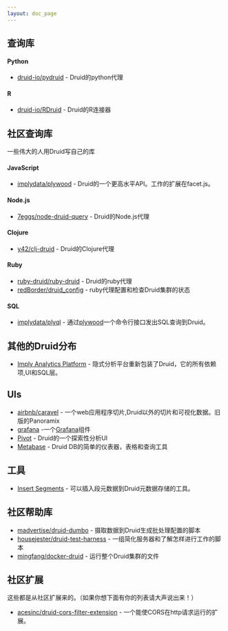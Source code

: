 ```yaml
---
layout: doc_page
---
```


查询库
---

#### Python

* [druid-io/pydruid](https://github.com/druid-io/pydruid) - Druid的python代理

#### R

* [druid-io/RDruid](https://github.com/druid-io/RDruid) - Druid的R连接器


社区查询库
------------------------------

一些伟大的人用Druid写自己的库

#### JavaScript

* [implydata/plywood](https://github.com/implydata/plywood) - Druid的一个更高水平API。工作的扩展在facet.js。
#### Node.js

* [7eggs/node-druid-query](https://github.com/7eggs/node-druid-query) - Druid的Node.js代理

#### Clojure

* [y42/clj-druid](https://github.com/y42/clj-druid) - Druid的Clojure代理

#### Ruby

* [ruby-druid/ruby-druid](https://github.com/ruby-druid/ruby-druid) - Druid的ruby代理
* [redBorder/druid_config](https://github.com/redBorder/druid_config) - ruby代理配置和检查Druid集群的状态

#### SQL

* [implydata/plyql](https://github.com/implydata/plyql) - 通过[plywood](https://github.com/implydata/plywood)一个命令行接口发出SQL查询到Druid。

其他的Druid分布
-----------------------------------

* [Imply Analytics Platform](http://imply.io/download) - 隐式分析平台重新包装了Druid，它的所有依赖项,UI和SQL层。

UIs
---

* [airbnb/caravel](https://github.com/airbnb/caravel) - 一个web应用程序切片,Druid以外的切片和可视化数据。旧版的Panoramix
* [grafana](https://github.com/Quantiply/grafana-plugins/tree/master/features/druid) -一个[Grafana](http://grafana.org/)组件
* [Pivot](https://github.com/implydata/pivot) - Druid的一个探索性分析UI
* [Metabase](https://github.com/metabase/metabase) - Druid DB的简单的仪表器，表格和查询工具

工具
---

* [Insert Segments](../../operations/insert-segment-to-db.html) - 可以插入段元数据到Druid元数据存储的工具。

社区帮助库
-------------------------------

* [madvertise/druid-dumbo](https://github.com/madvertise/druid-dumbo) - 摄取数据到Druid生成批处理配置的脚本
* [housejester/druid-test-harness](https://github.com/housejester/druid-test-harness) - 一组简化服务器和了解怎样进行工作的脚本
* [mingfang/docker-druid](https://github.com/mingfang/docker-druid) - 运行整个Druid集群的文件

社区扩展
------------------------

这些都是从社区扩展来的。（如果你想下面有你的列表请大声说出来！）
* [acesinc/druid-cors-filter-extension](https://github.com/acesinc/druid-cors-filter-extension) - 一个能使CORS在http请求运行的扩展。